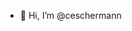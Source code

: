 - 👋 Hi, I’m @ceschermann

<!---
These are basic training sites I created in HTML, CSS, and Javascript.
--->
